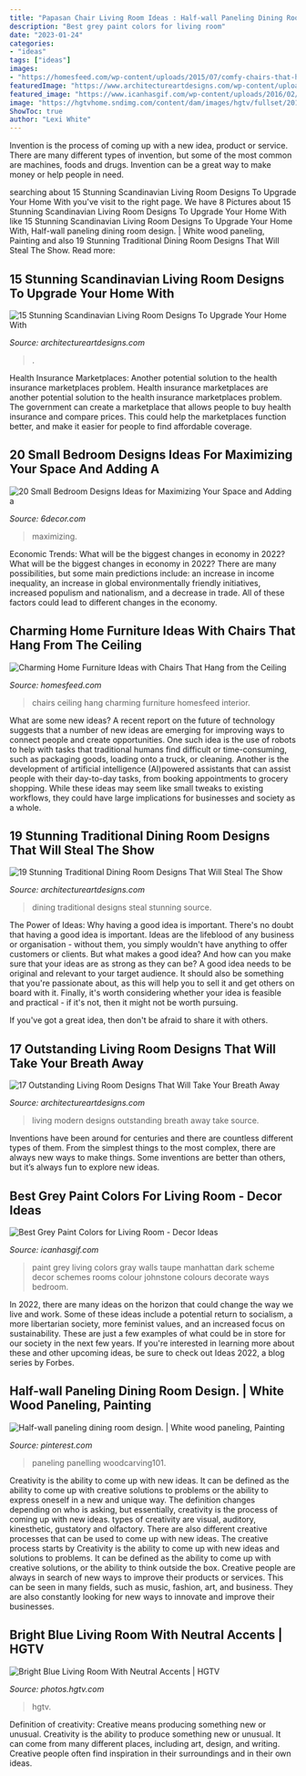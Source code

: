 ```yaml
---
title: "Papasan Chair Living Room Ideas : Half-wall Paneling Dining Room Design."
description: "Best grey paint colors for living room"
date: "2023-01-24"
categories:
- "ideas"
tags: ["ideas"]
images:
- "https://homesfeed.com/wp-content/uploads/2015/07/comfy-chairs-that-hang-from-the-ceiling-with-decorative-cushion-plus-end-table-and-unique-wooden-racks-with-plant-pot-and-floor-with-rug.jpg"
featuredImage: "https://www.architectureartdesigns.com/wp-content/uploads/2016/11/1-31.jpg"
featured_image: "https://www.icanhasgif.com/wp-content/uploads/2016/02/Best-Grey-Paint-Colors-for-Living-Room.jpg"
image: "https://hgtvhome.sndimg.com/content/dam/images/hgtv/fullset/2014/6/19/0/RX_HomeDepot_Paint_Tip_5_v.jpg.rend.hgtvcom.966.1288.suffix/1405368696207.jpeg"
ShowToc: true
author: "Lexi White"
---
```



Invention is the process of coming up with a new idea, product or service. There are many different types of invention, but some of the most common are machines, foods and drugs. Invention can be a great way to make money or help people in need.

	

		
searching about 15 Stunning Scandinavian Living Room Designs To Upgrade Your Home With you've visit to the right page. We have 8 Pictures about 15 Stunning Scandinavian Living Room Designs To Upgrade Your Home With like 15 Stunning Scandinavian Living Room Designs To Upgrade Your Home With, Half-wall paneling dining room design. | White wood paneling, Painting and also 19 Stunning Traditional Dining Room Designs That Will Steal The Show. Read more:
		
    
## 15 Stunning Scandinavian Living Room Designs To Upgrade Your Home With

<img loading=lazy src="https://www.architectureartdesigns.com/wp-content/uploads/2015/05/15-Stunning-Scandinavian-Living-Room-Designs-To-Upgrade-Your-Home-With-5.jpg" onerror="this.onerror=null;this.src='https://tse2.mm.bing.net/th?id=OIP.JZV9WTZphrcr0rsjvPLbQgHaE6&amp;pid=15.1';" alt="15 Stunning Scandinavian Living Room Designs To Upgrade Your Home With">

_Source: architectureartdesigns.com_

>. 

	

Health Insurance Marketplaces: Another potential solution to the health insurance marketplaces problem.
Health insurance marketplaces are another potential solution to the health insurance marketplaces problem. The government can create a marketplace that allows people to buy health insurance and compare prices. This could help the marketplaces function better, and make it easier for people to find affordable coverage.

    
## 20 Small Bedroom Designs Ideas For Maximizing Your Space And Adding A

<img loading=lazy src="https://4.bp.blogspot.com/-5A5sJ4t3veA/WUcAkNbExcI/AAAAAAAAZZk/RQyWPl-KnLwNFuJKPMWh8kIV96wRgiP7wCLcBGAs/s1600/A%2BPlatform%2BBed%2Bwith%2BStorage%2BBelow.jpg" onerror="this.onerror=null;this.src='https://tse2.mm.bing.net/th?id=OIP.QkRPl5FeHz80NDTWxMvS-AHaJ4&amp;pid=15.1';" alt="20 Small Bedroom Designs Ideas for Maximizing Your Space and Adding a">

_Source: 6decor.com_

>maximizing. 

	

Economic Trends: What will be the biggest changes in economy in 2022?
What will be the biggest changes in economy in 2022? There are many possibilities, but some main predictions include: an increase in income inequality, an increase in global environmentally friendly initiatives, increased populism and nationalism, and a decrease in trade. All of these factors could lead to different changes in the economy.

    
## Charming Home Furniture Ideas With Chairs That Hang From The Ceiling

<img loading=lazy src="https://homesfeed.com/wp-content/uploads/2015/07/comfy-chairs-that-hang-from-the-ceiling-with-decorative-cushion-plus-end-table-and-unique-wooden-racks-with-plant-pot-and-floor-with-rug.jpg" onerror="this.onerror=null;this.src='https://tse4.mm.bing.net/th?id=OIP.PgpQ-wMba1GtCXy1B6RU7wHaLH&amp;pid=15.1';" alt="Charming Home Furniture Ideas with Chairs That Hang from the Ceiling">

_Source: homesfeed.com_

>chairs ceiling hang charming furniture homesfeed interior. 

	

What are some new ideas?
A recent report on the future of technology suggests that a number of new ideas are emerging for improving ways to connect people and create opportunities. One such idea is the use of robots to help with tasks that traditional humans find difficult or time-consuming, such as packaging goods, loading onto a truck, or cleaning. Another is the development of artificial intelligence (AI)powered assistants that can assist people with their day-to-day tasks, from booking appointments to grocery shopping. While these ideas may seem like small tweaks to existing workflows, they could have large implications for businesses and society as a whole.

    
## 19 Stunning Traditional Dining Room Designs That Will Steal The Show

<img loading=lazy src="https://www.architectureartdesigns.com/wp-content/uploads/2016/11/1-31.jpg" onerror="this.onerror=null;this.src='https://tse1.mm.bing.net/th?id=OIP.3_uSApGJl5sBvgvKtK5kVgHaEh&amp;pid=15.1';" alt="19 Stunning Traditional Dining Room Designs That Will Steal The Show">

_Source: architectureartdesigns.com_

>dining traditional designs steal stunning source. 

	

The Power of Ideas: Why having a good idea is important.
There's no doubt that having a good idea is important. Ideas are the lifeblood of any business or organisation - without them, you simply wouldn't have anything to offer customers or clients. But what makes a good idea? And how can you make sure that your ideas are as strong as they can be?
A good idea needs to be original and relevant to your target audience. It should also be something that you're passionate about, as this will help you to sell it and get others on board with it. Finally, it's worth considering whether your idea is feasible and practical - if it's not, then it might not be worth pursuing.

If you've got a great idea, then don't be afraid to share it with others.

    
## 17 Outstanding Living Room Designs That Will Take Your Breath Away

<img loading=lazy src="http://www.architectureartdesigns.com/wp-content/uploads/2017/09/5-2-630x418.jpg" onerror="this.onerror=null;this.src='https://tse4.mm.bing.net/th?id=OIP.O2U417pYgL2pZIMalzJFzgHaE6&amp;pid=15.1';" alt="17 Outstanding Living Room Designs That Will Take Your Breath Away">

_Source: architectureartdesigns.com_

>living modern designs outstanding breath away take source. 

	

Inventions have been around for centuries and there are countless different types of them. From the simplest things to the most complex, there are always new ways to make things. Some inventions are better than others, but it’s always fun to explore new ideas.

    
## Best Grey Paint Colors For Living Room - Decor Ideas

<img loading=lazy src="https://www.icanhasgif.com/wp-content/uploads/2016/02/Best-Grey-Paint-Colors-for-Living-Room.jpg" onerror="this.onerror=null;this.src='https://tse4.mm.bing.net/th?id=OIP.lWyCTmqVP-OZCYxx_lTONgHaFj&amp;pid=15.1';" alt="Best Grey Paint Colors for Living Room - Decor Ideas">

_Source: icanhasgif.com_

>paint grey living colors gray walls taupe manhattan dark scheme decor schemes rooms colour johnstone colours decorate ways bedroom. 

	

In 2022, there are many ideas on the horizon that could change the way we live and work. Some of these ideas include a potential return to socialism, a more libertarian society, more feminist values, and an increased focus on sustainability. These are just a few examples of what could be in store for our society in the next few years. If you're interested in learning more about these and other upcoming ideas, be sure to check out Ideas 2022, a blog series by Forbes.

    
## Half-wall Paneling Dining Room Design. | White Wood Paneling, Painting

<img loading=lazy src="https://i.pinimg.com/736x/81/10/32/81103238ddc41f2a63090ab375fb138f.jpg" onerror="this.onerror=null;this.src='https://tse1.mm.bing.net/th?id=OIP.LL79blh5iv0UN4hpE6-oowHaJ3&amp;pid=15.1';" alt="Half-wall paneling dining room design. | White wood paneling, Painting">

_Source: pinterest.com_

>paneling panelling woodcarving101. 

	

Creativity is the ability to come up with new ideas. It can be defined as the ability to come up with creative solutions to problems or the ability to express oneself in a new and unique way. The definition changes depending on who is asking, but essentially, creativity is the process of coming up with new ideas. types of creativity are visual, auditory, kinesthetic, gustatory and olfactory. There are also different creative processes that can be used to come up with new ideas. The creative process starts by
Creativity is the ability to come up with new ideas and solutions to problems. It can be defined as the ability to come up with creative solutions, or the ability to think outside the box. Creative people are always in search of new ways to improve their products or services. This can be seen in many fields, such as music, fashion, art, and business. They are also constantly looking for new ways to innovate and improve their businesses.

    
## Bright Blue Living Room With Neutral Accents | HGTV

<img loading=lazy src="https://hgtvhome.sndimg.com/content/dam/images/hgtv/fullset/2014/6/19/0/RX_HomeDepot_Paint_Tip_5_v.jpg.rend.hgtvcom.966.1288.suffix/1405368696207.jpeg" onerror="this.onerror=null;this.src='https://tse3.mm.bing.net/th?id=OIP.bN4LT658eDvWIiZK902T_QHaJ4&amp;pid=15.1';" alt="Bright Blue Living Room With Neutral Accents | HGTV">

_Source: photos.hgtv.com_

>hgtv. 

	

Definition of creativity: Creative means producing something new or unusual.
Creativity is the ability to produce something new or unusual. It can come from many different places, including art, design, and writing. Creative people often find inspiration in their surroundings and in their own ideas.

